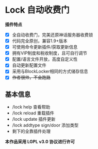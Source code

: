 # Lock 自动收费门

**插件特点**

- [x] 全自动收费门，完美还原神话服务器收费锁
- [x] 代码完全原创，兼容1.9+版本
- [x] 可使用命令更新插件/获取更新信息
- [x] 拥有VIP制度和税收制度，且可自行调节
- [x] 配置/语言文件开放，高度自定义性
- [x] 自动更新配置文件
- [x] 采用与BlockLocker相同的方式储存信息
- [x] ~~作者很帅，不会跑路~~

## 基本信息
* /lock help 查看帮助
* /lock reload 重载插件
* /lock update 插件更新
* /lock addtype sign/door 添加类型
* 剩下的全靠插件处理

 



**本作品采用 LGPL v3.0 协议进行许可**

